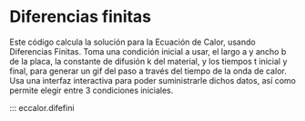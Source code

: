 # Diferencias finitas

Este código calcula la solución para la Ecuación de Calor, usando Diferencias Finitas. Toma una condición inicial a usar, 
el largo a y ancho b de la placa, la constante de difusión k del material, y los tiempos t inicial y final, para generar un gif del paso
a través del tiempo de la onda de calor. Usa una interfaz interactiva para poder suministrarle dichos datos, así como permite elegir entre 3 condiciones iniciales.

::: eccalor.difefini






